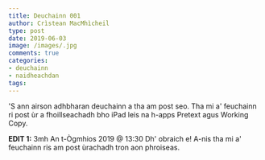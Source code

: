 ```yaml
---
title: Deuchainn 001
author: Crìstean MacMhìcheil
type: post
date: 2019-06-03
image: /images/.jpg
comments: true
categories:
- deuchainn
- naidheachdan
tags:
---
```


'S ann airson adhbharan deuchainn a tha am post seo. Tha mi a' feuchainn ri post ùr a fhoillseachadh bho iPad leis na h-apps Pretext agus Working Copy.

<!--more-->

**EDIT 1:** 3mh An t-Ògmhios 2019 @ 13:30
Dh' obraich e! A-nis tha mi a' feuchainn ris am post ùrachadh tron aon phroiseas.